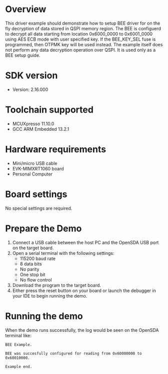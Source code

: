 Overview
========
This driver example should demonstrate how to setup BEE driver for on the fly decryption of data stored in QSPI memory region. The BEE is configuerd to 
decrypt all data starting from location 0x6000_0000 to 0x6001_0000 using AES ECB mode with user specified key. If the BEE_KEY_SEL fuse is programmed, then OTPMK key will be used instead.
The example itself does not perform any data decryption operation over QSPI. It is used only as a BEE setup guide.

SDK version
===========
- Version: 2.16.000

Toolchain supported
===================
- MCUXpresso  11.10.0
- GCC ARM Embedded  13.2.1

Hardware requirements
=====================
- Mini/micro USB cable
- EVK-MIMXRT1060 board
- Personal Computer

Board settings
==============
No special settings are required.

Prepare the Demo
================
1.  Connect a USB cable between the host PC and the OpenSDA USB port on the target board. 
2.  Open a serial terminal with the following settings:
    - 115200 baud rate
    - 8 data bits
    - No parity
    - One stop bit
    - No flow control
3.  Download the program to the target board.
4.  Either press the reset button on your board or launch the debugger in your IDE to begin running the demo.

Running the demo
================
When the demo runs successfully, the log would be seen on the OpenSDA terminal like:
~~~~~~~~~~~~~~~~~~~~~~~~~~~~~~~~~~~
BEE Example.

BEE was succesfully configured for reading from 0x60000000 to 0x60010000.

Example end.
~~~~~~~~~~~~~~~~~~~~~~~~~~~~~~~~~~~
